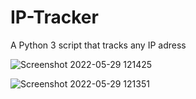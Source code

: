 # IP-Tracker
A Python 3 script that tracks any IP adress


![Screenshot 2022-05-29 121425](https://user-images.githubusercontent.com/106468951/170860842-4ab1d9d0-0a92-40b0-9240-3447414fef18.png)

![Screenshot 2022-05-29 121351](https://user-images.githubusercontent.com/106468951/170860845-93449f99-7198-4d92-ae80-efbd6bb3538c.png)
